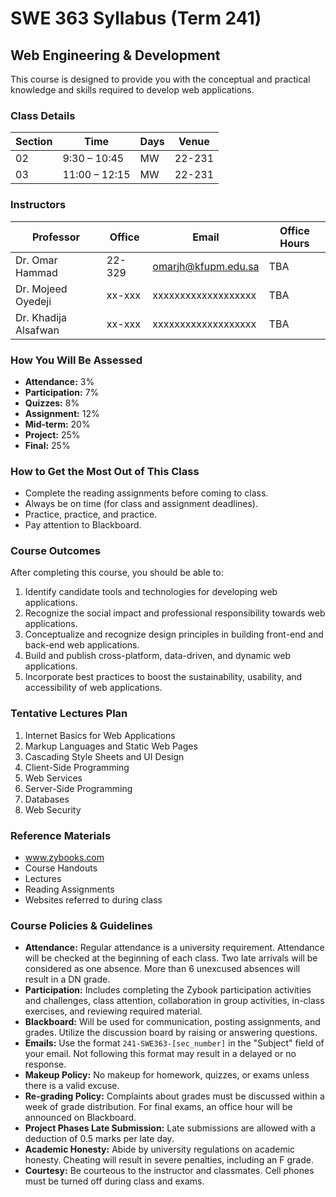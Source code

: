 # SWE 363 Syllabus (Term 241)
## Web Engineering & Development

This course is designed to provide you with the conceptual and practical knowledge and skills required to develop web applications.

### Class Details
| Section | Time            | Days | Venue |
|---------|-----------------|------|-------|
| 02      | 9:30 – 10:45    | MW   |22-231 |
| 03      | 11:00 – 12:15   | MW   |22-231 |

### Instructors
| Professor           | Office | Email                    | Office Hours   |
|---------------------|--------|--------------------------|----------------|
| Dr. Omar Hammad     | 22-329 | omarjh@kfupm.edu.sa      |      TBA       |
| Dr. Mojeed Oyedeji  | xx-xxx | xxxxxxxxxxxxxxxxxxx      |      TBA       |
| Dr. Khadija Alsafwan| xx-xxx | xxxxxxxxxxxxxxxxxxx      |      TBA       |

### How You Will Be Assessed
- **Attendance:** 3%
- **Participation:** 7%
- **Quizzes:** 8%
- **Assignment:** 12%
- **Mid-term:** 20%
- **Project:** 25%
- **Final:** 25%

### How to Get the Most Out of This Class
- Complete the reading assignments before coming to class.
- Always be on time (for class and assignment deadlines).
- Practice, practice, and practice.
- Pay attention to Blackboard.

### Course Outcomes
After completing this course, you should be able to:
1. Identify candidate tools and technologies for developing web applications.
2. Recognize the social impact and professional responsibility towards web applications.
3. Conceptualize and recognize design principles in building front-end and back-end web applications.
4. Build and publish cross-platform, data-driven, and dynamic web applications.
5. Incorporate best practices to boost the sustainability, usability, and accessibility of web applications.

### Tentative Lectures Plan
1. Internet Basics for Web Applications
2. Markup Languages and Static Web Pages
3. Cascading Style Sheets and UI Design
4. Client-Side Programming
5. Web Services
6. Server-Side Programming
7. Databases
8. Web Security

### Reference Materials
- www.zybooks.com
- Course Handouts
- Lectures
- Reading Assignments
- Websites referred to during class

### Course Policies & Guidelines
- **Attendance:** Regular attendance is a university requirement. Attendance will be checked at the beginning of each class. Two late arrivals will be considered as one absence. More than 6 unexcused absences will result in a DN grade.
- **Participation:** Includes completing the Zybook participation activities and challenges, class attention, collaboration in group activities, in-class exercises, and reviewing required material.
- **Blackboard:** Will be used for communication, posting assignments, and grades. Utilize the discussion board by raising or answering questions.
- **Emails:** Use the format `241-SWE363-[sec_number]` in the "Subject" field of your email. Not following this format may result in a delayed or no response.
- **Makeup Policy:** No makeup for homework, quizzes, or exams unless there is a valid excuse.
- **Re-grading Policy:** Complaints about grades must be discussed within a week of grade distribution. For final exams, an office hour will be announced on Blackboard.
- **Project Phases Late Submission:** Late submissions are allowed with a deduction of 0.5 marks per late day.
- **Academic Honesty:** Abide by university regulations on academic honesty. Cheating will result in severe penalties, including an F grade.
- **Courtesy:** Be courteous to the instructor and classmates. Cell phones must be turned off during class and exams.